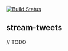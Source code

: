 [![Build Status](https://travis-ci.org/Lissy93/stream-tweets.svg?branch=dev)](https://travis-ci.org/Lissy93/stream-tweets)

## stream-tweets
// TODO